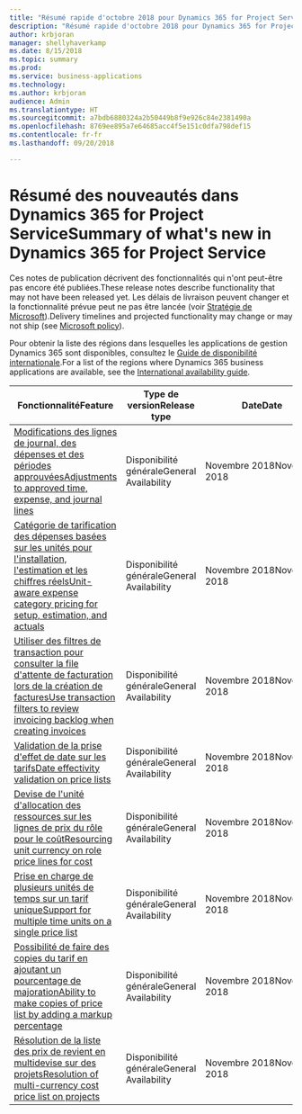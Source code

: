 ```yaml
---
title: "Résumé rapide d'octobre 2018 pour Dynamics 365 for Project Service"
description: "Résumé rapide d'octobre 2018 pour Dynamics 365 for Project Service"
author: krbjoran
manager: shellyhaverkamp
ms.date: 8/15/2018
ms.topic: summary
ms.prod: 
ms.service: business-applications
ms.technology: 
ms.author: krbjoran
audience: Admin
ms.translationtype: HT
ms.sourcegitcommit: a7bdb6880324a2b50449b8f9e926c84e2381490a
ms.openlocfilehash: 8769ee895a7e64685acc4f5e151c0dfa798def15
ms.contentlocale: fr-fr
ms.lasthandoff: 09/20/2018

---
```

#  <a name="summary-of-whats-new-in-dynamics-365-for-project-service"></a><span data-ttu-id="720d8-103">Résumé des nouveautés dans Dynamics 365 for Project Service</span><span class="sxs-lookup"><span data-stu-id="720d8-103">Summary of what's new in Dynamics 365 for Project Service</span></span>

<span data-ttu-id="720d8-104">Ces notes de publication décrivent des fonctionnalités qui n'ont peut-être pas encore été publiées.</span><span class="sxs-lookup"><span data-stu-id="720d8-104">These release notes describe functionality that may not have been released yet.</span></span> <span data-ttu-id="720d8-105">Les délais de livraison peuvent changer et la fonctionnalité prévue peut ne pas être lancée (voir [Stratégie de Microsoft](https://go.microsoft.com/fwlink/p/?linkid=2007332)).</span><span class="sxs-lookup"><span data-stu-id="720d8-105">Delivery timelines and projected functionality may change or may not ship (see [Microsoft policy](https://go.microsoft.com/fwlink/p/?linkid=2007332)).</span></span>

<span data-ttu-id="720d8-106">Pour obtenir la liste des régions dans lesquelles les applications de gestion Dynamics 365 sont disponibles, consultez le [Guide de disponibilité internationale](https://aka.ms/dynamics_365_international_availability_deck).</span><span class="sxs-lookup"><span data-stu-id="720d8-106">For a list of the regions where Dynamics 365 business applications are available, see the [International availability guide](https://aka.ms/dynamics_365_international_availability_deck).</span></span> 


| <span data-ttu-id="720d8-107">Fonctionnalité</span><span class="sxs-lookup"><span data-stu-id="720d8-107">Feature</span></span>                                                                                                                                                                                                 | <span data-ttu-id="720d8-108">Type de version</span><span class="sxs-lookup"><span data-stu-id="720d8-108">Release type</span></span> | <span data-ttu-id="720d8-109">Date</span><span class="sxs-lookup"><span data-stu-id="720d8-109">Date</span></span> |
|---------------------------------------------------------------------------------------------------------------------------------------------------------------------------------------------------------|--------------|----------------------|
| [<span data-ttu-id="720d8-110">Modifications des lignes de journal, des dépenses et des périodes approuvées</span><span class="sxs-lookup"><span data-stu-id="720d8-110">Adjustments   to approved time, expense, and journal lines</span></span>](../project-service/customer-driven-enhancements/adjustments-approved-time-expense-journal-lines.md)                                       | <span data-ttu-id="720d8-111">Disponibilité générale</span><span class="sxs-lookup"><span data-stu-id="720d8-111">General Availability</span></span>           | <span data-ttu-id="720d8-112">Novembre 2018</span><span class="sxs-lookup"><span data-stu-id="720d8-112">November 2018</span></span>          |
| [<span data-ttu-id="720d8-113">Catégorie de tarification des dépenses basées sur les unités pour l'installation, l'estimation et les chiffres réels</span><span class="sxs-lookup"><span data-stu-id="720d8-113">Unit-aware   expense category pricing for setup, estimation, and actuals</span></span>](../project-service/customer-driven-enhancements/unit-aware-expense-category-pricing-setup-estimation-actuals.md)           | <span data-ttu-id="720d8-114">Disponibilité générale</span><span class="sxs-lookup"><span data-stu-id="720d8-114">General Availability</span></span>           | <span data-ttu-id="720d8-115">Novembre 2018</span><span class="sxs-lookup"><span data-stu-id="720d8-115">November 2018</span></span>          |
| [<span data-ttu-id="720d8-116">Utiliser des filtres de transaction pour consulter la file d'attente de facturation lors de la création de factures</span><span class="sxs-lookup"><span data-stu-id="720d8-116">Use transaction filters to review invoicing backlog when creating invoices</span></span>](../project-service/customer-driven-enhancements/use-transaction-filters-review-invoicing-backlog-creating-invoices.md) | <span data-ttu-id="720d8-117">Disponibilité générale</span><span class="sxs-lookup"><span data-stu-id="720d8-117">General Availability</span></span>           | <span data-ttu-id="720d8-118">Novembre 2018</span><span class="sxs-lookup"><span data-stu-id="720d8-118">November 2018</span></span>          |
| [<span data-ttu-id="720d8-119">Validation de la prise d'effet de date sur les tarifs</span><span class="sxs-lookup"><span data-stu-id="720d8-119">Date effectivity validation on price lists</span></span>](../project-service/customer-driven-enhancements/date-effectivity-validations.md)                                                                       | <span data-ttu-id="720d8-120">Disponibilité générale</span><span class="sxs-lookup"><span data-stu-id="720d8-120">General Availability</span></span>           | <span data-ttu-id="720d8-121">Novembre 2018</span><span class="sxs-lookup"><span data-stu-id="720d8-121">November 2018</span></span>          |
| [<span data-ttu-id="720d8-122">Devise de l'unité d'allocation des ressources sur les lignes de prix du rôle pour le coût</span><span class="sxs-lookup"><span data-stu-id="720d8-122">Resourcing unit currency on role price lines for cost</span></span>](../project-service/customer-driven-enhancements/resourcing-unit-currency-on-pricelist-lines.md)                                             | <span data-ttu-id="720d8-123">Disponibilité générale</span><span class="sxs-lookup"><span data-stu-id="720d8-123">General Availability</span></span>           | <span data-ttu-id="720d8-124">Novembre 2018</span><span class="sxs-lookup"><span data-stu-id="720d8-124">November 2018</span></span>          |
| [<span data-ttu-id="720d8-125">Prise en charge de plusieurs unités de temps sur un tarif unique</span><span class="sxs-lookup"><span data-stu-id="720d8-125">Support for multiple time units on a single price list</span></span>](../project-service/customer-driven-enhancements/Support-for-timeunit-for-resource-pricing.md)                                              | <span data-ttu-id="720d8-126">Disponibilité générale</span><span class="sxs-lookup"><span data-stu-id="720d8-126">General Availability</span></span>           | <span data-ttu-id="720d8-127">Novembre 2018</span><span class="sxs-lookup"><span data-stu-id="720d8-127">November 2018</span></span>          |
| [<span data-ttu-id="720d8-128">Possibilité de faire des copies du tarif en ajoutant un pourcentage de majoration</span><span class="sxs-lookup"><span data-stu-id="720d8-128">Ability to make copies of price list by adding a markup percentage</span></span>](../project-service/customer-driven-enhancements/Copies-of-price-list-adding-markup.md)                                         | <span data-ttu-id="720d8-129">Disponibilité générale</span><span class="sxs-lookup"><span data-stu-id="720d8-129">General Availability</span></span>           | <span data-ttu-id="720d8-130">Novembre 2018</span><span class="sxs-lookup"><span data-stu-id="720d8-130">November 2018</span></span>          |
| [<span data-ttu-id="720d8-131">Résolution de la liste des prix de revient en multidevise sur des projets</span><span class="sxs-lookup"><span data-stu-id="720d8-131">Resolution of multi-currency cost price list on projects</span></span>](../project-service/customer-driven-enhancements/Resolution-of-cost-price-list-for-projects.md)                                           | <span data-ttu-id="720d8-132">Disponibilité générale</span><span class="sxs-lookup"><span data-stu-id="720d8-132">General Availability</span></span>           | <span data-ttu-id="720d8-133">Novembre 2018</span><span class="sxs-lookup"><span data-stu-id="720d8-133">November 2018</span></span>          |

